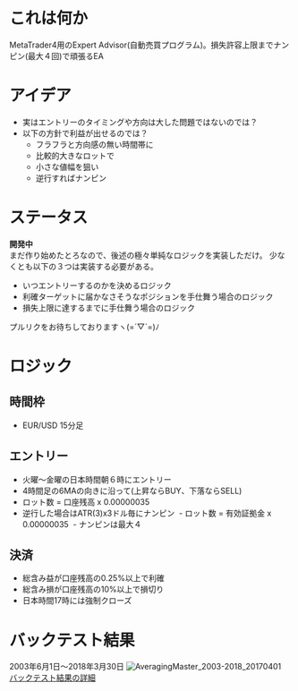 # これは何か
MetaTrader4用のExpert Advisor(自動売買プログラム)。損失許容上限までナンピン(最大４回)で頑張るEA

# アイデア
- 実はエントリーのタイミングや方向は大した問題ではないのでは？
- 以下の方針で利益が出せるのでは？
  - フラフラと方向感の無い時間帯に
  - 比較的大きなロットで
  - 小さな値幅を狙い
  - 逆行すればナンピン

# ステータス
**開発中**  
まだ作り始めたとろなので、後述の極々単純なロジックを実装しただけ。
少なくとも以下の３つは実装する必要がある。
- いつエントリーするのかを決めるロジック
- 利確ターゲットに届かなさそうなポジションを手仕舞う場合のロジック
- 損失上限に達するまでに手仕舞う場合のロジック

プルリクをお待ちしておりますヽ(=´▽`=)ﾉ

# ロジック
## 時間枠
- EUR/USD 15分足

## エントリー
- 火曜〜金曜の日本時間朝６時にエントリー
- 4時間足の6MAの向きに沿って(上昇ならBUY、下落ならSELL)
- ロット数 = 口座残高 x 0.00000035
- 逆行した場合はATR(3)x3ドル毎にナンピン
  - ロット数 = 有効証拠金 x 0.00000035
  - ナンピンは最大４

## 決済
- 総含み益が口座残高の0.25%以上で利確
- 総含み損が口座残高の10%以上で損切り
- 日本時間17時には強制クローズ

# バックテスト結果
2003年6月1日〜2018年3月30日
![AveragingMaster_2003-2018_20170401](https://www.terukusu.org/test/AveragingMaster_2003-2018_20170401.gif)  
[バックテスト結果の詳細](https://www.terukusu.org/test/AveragingMaster_2003-2018_20170401.htm)
